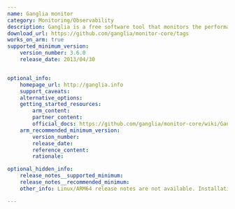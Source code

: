 ```yaml
---
name: Ganglia monitor
category: Monitoring/Observability
description: Ganglia is a free software tool that monitors the performance and health of computer clusters, helping users understand how well their systems are working.
download_url: https://github.com/ganglia/monitor-core/tags
works_on_arm: true
supported_minimum_version:
    version_number: 3.6.0
    release_date: 2013/04/30


optional_info:
    homepage_url: http://ganglia.info
    support_caveats:
    alternative_options:
    getting_started_resources:
        arm_content:
        partner_content:
        official_docs: https://github.com/ganglia/monitor-core/wiki/Ganglia-Quick-Start
    arm_recommended_minimum_version:
        version_number:
        release_date:
        reference_content:
        rationale:

optional_hidden_info:
    release_notes__supported_minimum:
    release_notes__recommended_minimum:
    other_info: Linux/ARM64 release notes are not available. Installation and Testing were done using "apt-get install ganglia-monitor" kindly [refer](https://launchpad.net/ubuntu/+source/ganglia). The minimum version of Ganglia monitor v3.6.0 corresponds to ubuntu:14.04 and v3.7.2 to ubuntu:22.04.

---
```

